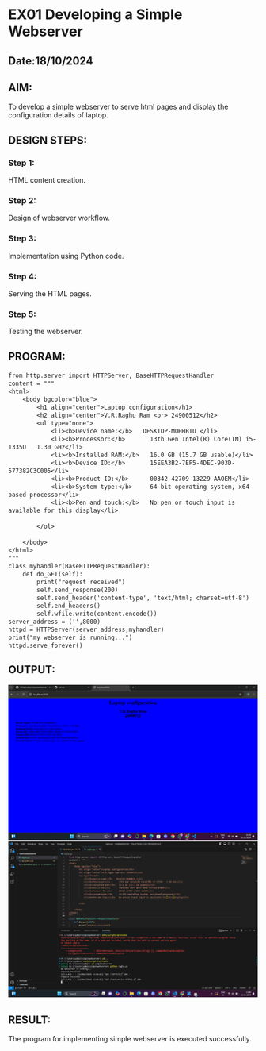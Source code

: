 # EX01 Developing a Simple Webserver
## Date:18/10/2024

## AIM:
To develop a simple webserver to serve html pages and display the configuration details of laptop.

## DESIGN STEPS:
### Step 1: 
HTML content creation.

### Step 2:
Design of webserver workflow.

### Step 3:
Implementation using Python code.

### Step 4:
Serving the HTML pages.

### Step 5:
Testing the webserver.

## PROGRAM:
```
from http.server import HTTPServer, BaseHTTPRequestHandler
content = """
<html>
    <body bgcolor="blue">
        <h1 align="center">Laptop configuration</h1>
        <h2 align="center">V.R.Raghu Ram <br> 24900512</h2>
        <ul type="none">
            <li><b>Device name:</b>   DESKTOP-MOHHBTU </li>
            <li><b>Processor:</b>	    13th Gen Intel(R) Core(TM) i5-1335U   1.30 GHz</li>
            <li><b>Installed RAM:</b>	16.0 GB (15.7 GB usable)</li>
            <li><b>Device ID:</b>	    15EEA3B2-7EF5-4DEC-903D-577382C3C005</li>
            <li><b>Product ID:</b>	    00342-42709-13229-AAOEM</li>
            <li><b>System type:</b>	    64-bit operating system, x64-based processor</li>
            <li><b>Pen and touch:</b>	No pen or touch input is available for this display</li>

        </ol>
        
    </body>
</html>
"""
class myhandler(BaseHTTPRequestHandler):
    def do_GET(self):
        print("request received")
        self.send_response(200)
        self.send_header('content-type', 'text/html; charset=utf-8')
        self.end_headers()
        self.wfile.write(content.encode())
server_address = ('',8000)
httpd = HTTPServer(server_address,myhandler)
print("my webserver is running...")
httpd.serve_forever()
```

## OUTPUT:
![Alt text](<Screenshot 2024-11-11 143937.png>)
![Alt text](<Screenshot 2024-11-12 130711.png>)

## RESULT:
The program for implementing simple webserver is executed successfully.
